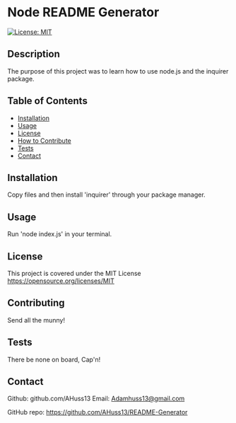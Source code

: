 # Node README Generator

[![License: MIT](https://img.shields.io/badge/License-MIT-yellow.svg)](https://opensource.org/licenses/MIT)

## Description

The purpose of this project was to learn how to use node.js and the inquirer package.

## Table of Contents
- [Installation](#installation)
- [Usage](#usage)
- [License](#license)
- [How to Contribute](#contributing)
- [Tests](#tests)
- [Contact](#contact)

## Installation

Copy files and then install 'inquirer' through your package manager.

## Usage

Run 'node index.js' in your terminal.

## License

This project is covered under the MIT License
https://opensource.org/licenses/MIT

## Contributing

Send all the munny!

## Tests

There be none on board, Cap'n!

## Contact
Github: github.com/AHuss13
Email: Adamhuss13@gmail.com


GitHub repo: https://github.com/AHuss13/README-Generator
